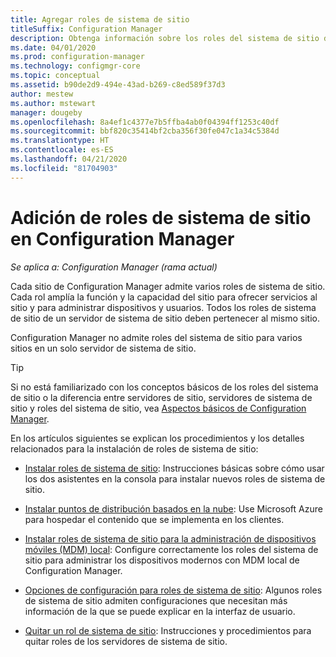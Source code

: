 ```yaml
---
title: Agregar roles de sistema de sitio
titleSuffix: Configuration Manager
description: Obtenga información sobre los roles del sistema de sitio de Configuration Manager y cómo agregarlos para ampliar las funciones y capacidades de un sitio.
ms.date: 04/01/2020
ms.prod: configuration-manager
ms.technology: configmgr-core
ms.topic: conceptual
ms.assetid: b90de2d9-494e-43ad-b269-c8ed589f37d3
author: mestew
ms.author: mstewart
manager: dougeby
ms.openlocfilehash: 8a4ef1c4377e7b5ffba4ab0f04394ff1253c40df
ms.sourcegitcommit: bbf820c35414bf2cba356f30fe047c1a34c5384d
ms.translationtype: HT
ms.contentlocale: es-ES
ms.lasthandoff: 04/21/2020
ms.locfileid: "81704903"
---
```

# <a name="add-site-system-roles-for-configuration-manager"></a>Adición de roles de sistema de sitio en Configuration Manager

*Se aplica a: Configuration Manager (rama actual)*

Cada sitio de Configuration Manager admite varios roles de sistema de sitio. Cada rol amplía la función y la capacidad del sitio para ofrecer servicios al sitio y para administrar dispositivos y usuarios. Todos los roles de sistema de sitio de un servidor de sistema de sitio deben pertenecer al mismo sitio.

Configuration Manager no admite roles del sistema de sitio para varios sitios en un solo servidor de sistema de sitio.

> [!TIP]
> Si no está familiarizado con los conceptos básicos de los roles del sistema de sitio o la diferencia entre servidores de sitio, servidores de sistema de sitio y roles del sistema de sitio, vea [Aspectos básicos de Configuration Manager](../../../understand/fundamentals.md).

En los artículos siguientes se explican los procedimientos y los detalles relacionados para la instalación de roles de sistema de sitio:

- [Instalar roles de sistema de sitio](install-site-system-roles.md): Instrucciones básicas sobre cómo usar los dos asistentes en la consola para instalar nuevos roles de sistema de sitio.

- [Instalar puntos de distribución basados en la nube](install-cloud-based-distribution-points-in-microsoft-azure.md): Use Microsoft Azure para hospedar el contenido que se implementa en los clientes.

- [Instalar roles de sistema de sitio para la administración de dispositivos móviles (MDM) local](../../../../mdm/get-started/install-site-system-roles-for-on-premises-mdm.md): Configure correctamente los roles del sistema de sitio para administrar los dispositivos modernos con MDM local de Configuration Manager.

- [Opciones de configuración para roles de sistema de sitio](configuration-options-for-site-system-roles.md): Algunos roles de sistema de sitio admiten configuraciones que necesitan más información de la que se puede explicar en la interfaz de usuario.

- [Quitar un rol de sistema de sitio](../install/uninstall-sites-and-hierarchies.md#bkmk_role): Instrucciones y procedimientos para quitar roles de los servidores de sistema de sitio.
